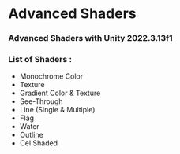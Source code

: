 # Advanced Shaders

### Advanced Shaders with Unity 2022.3.13f1

### List of Shaders :
- Monochrome Color
- Texture
- Gradient Color & Texture
- See-Through
- Line (Single & Multiple)
- Flag
- Water
- Outline
- Cel Shaded
